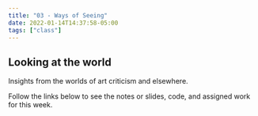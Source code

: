 ```yaml
---
title: "03 - Ways of Seeing"
date: 2022-01-14T14:37:58-05:00
tags: ["class"]
---
```



## Looking at the world

Insights from the worlds of art criticism and elsewhere.

Follow the links below to see the notes or slides, code, and assigned work for this week.
